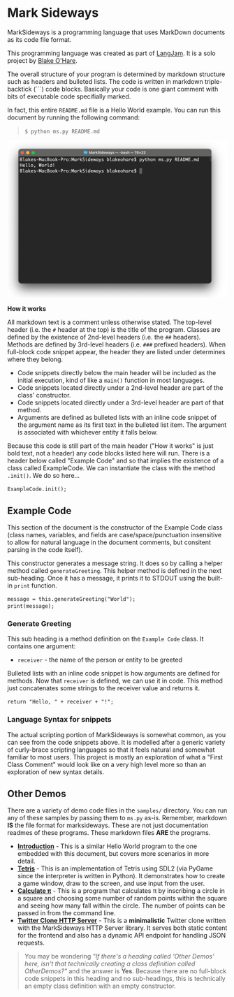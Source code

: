 # Mark Sideways

MarkSideways is a programming language that uses MarkDown documents as its code file format.

This programming language was created as part of [LangJam](https://github.com/langjam/langjam). It is a solo project by [Blake O'Hare](https://github.com/blakeohare).

The overall structure of your program is determined by markdown structure such as headers and bulleted lists. The code is written in markdown triple-backtick (```) code blocks. Basically your code is one giant comment with bits of executable code specifially marked.

In fact, this entire `README.md` file is a Hello World example. You can run this document by running the following command:

> `$ python ms.py README.md`

![](preview.jpg)

**How it works**

All markdown text is a comment unless otherwise stated. The top-level header (i.e. the `#` header at the top) is the title of the program. Classes are defined by the existence of 2nd-level headers (i.e. the `##` headers). Methods are defined by 3rd-level headers (i.e. `###` prefixed headers). When full-block code snippet appear, the header they are listed under determines where they belong.

- Code snippets directly below the main header will be included as the initial execution, kind of like a `main()` function in most languages.
- Code snippets located directly under a 2nd-level header are part of the class' constructor.
- Code snippets located directly under a 3rd-level header are part of that method.
- Arguments are defined as bulleted lists with an inline code snippet of the argument name as its first text in the bulleted list item. The argument is associated with whichever entity it falls below.

Because this code is still part of the main header ("How it works" is just bold text, not a header) any code blocks listed here will run. There is a header below called "Example Code" and so that implies the existence of a class called ExampleCode. We can instantiate the class with the method `.init()`. We do so here...

```
ExampleCode.init();
```

## Example Code

This section of the document is the constructor of the Example Code class (class names, variables, and fields are case/space/punctuation insensitive to allow for natural language in the document comments, but consitent parsing in the code itself).

This constructor generates a message string. It does so by calling a helper method called `generateGreeting`. This helper method is defined in the next sub-heading. Once it has a message, it prints it to STDOUT using the built-in `print` function.

```
message = this.generateGreeting("World");
print(message);
```

### Generate Greeting

This sub heading is a method definition on the `Example Code` class. It contains one argument:

- `receiver` - the name of the person or entity to be greeted

Bulleted lists with an inline code snippet is how arguments are defined for methods. Now that `receiver` is defined, we can use it in code. This method just concatenates some strings to the receiver value and returns it.

```
return "Hello, " + receiver + "!";
```

### Language Syntax for snippets

The actual scripting portion of MarkSideways is somewhat common, as you can see from the code snippets above. It is modelled after a generic variety of curly-brace scripting languages so that it feels natural and somewhat familiar to most users. This project is mostly an exploration of what a "First Class Comment" would look like on a very high level more so than an exploration of new syntax details.

## Other Demos

There are a variety of demo code files in the `samples/` directory. You can run any of these samples by passing them to `ms.py` as-is. Remember, markdown **IS** the file format for marksideways. These are not just documentation readmes of these programs. These markdown files **ARE** the programs.

- **[Introduction](samples/Introduction.md)** - This is a similar Hello World program to the one embedded with this document, but covers more scenarios in more detail.
- **[Tetris](samples/Tetris.md)** - This is an implementation of Tetris using SDL2 (via PyGame since the interpreter is written in Python). It demonstrates how to create a game window, draw to the screen, and use input from the user.
- **[Calculate &pi;](samples/CalculatePi.md)** - This is a program that calculates &pi; by inscribing a circle in a square and choosing some number of random points within the square and seeing how many fall within the circle. The number of points can be passed in from the command line.
- **[Twitter Clone HTTP Server](samples/HttpServer.md)** - This is a **minimalistic** Twitter clone written with the MarkSideways HTTP Server library. It serves both static content for the frontend and also has a dynamic API endpoint for handling JSON requests.

> You may be wondering *"If there's a heading called 'Other Demos' here, isn't that technically creating a class definition called OtherDemos?"* and the answer is **Yes**. Because there are no full-block code snippets in this heading and no sub-headings, this is technically an empty class definition with an empty constructor.


